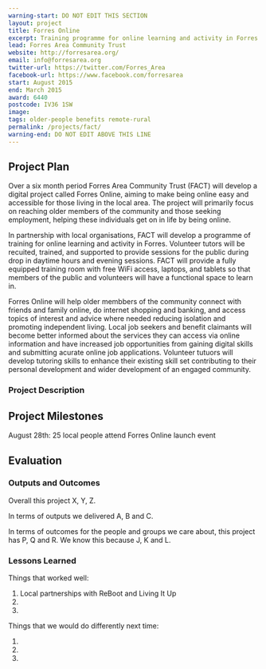 ```yaml
---
warning-start: DO NOT EDIT THIS SECTION
layout: project
title: Forres Online
excerpt: Training programme for online learning and activity in Forres.
lead: Forres Area Community Trust
website: http://forresarea.org/
email: info@forresarea.org
twitter-url: https://twitter.com/Forres_Area
facebook-url: https://www.facebook.com/forresarea
start: August 2015
end: March 2015
award: 6440
postcode: IV36 1SW
image:
tags: older-people benefits remote-rural
permalink: /projects/fact/
warning-end: DO NOT EDIT ABOVE THIS LINE
---
```


## Project Plan
Over a six month period Forres Area Community Trust (FACT) will develop a digital project called Forres Online, aiming to make being online easy and accessible for those living in the local area.  The project will primarily focus on reaching older members of the community and those seeking employment, helping these individuals get on in life by being online.

In partnership with local organisations, FACT will develop a programme of training for online learning and activity in Forres.  Volunteer tutors will be recuited, trained, and supported to provide sessions for the public during drop in daytime hours and evening sessions.  FACT will provide a fully equipped training room with free WiFi access, laptops, and tablets so that members of the public and volunteers will have a functional space to learn in.

Forres Online will help older membbers of the community connect with friends and family online, do internet shopping and banking, and access topics of interest and advice where needed reducing isolation and promoting independent living.  Local job seekers and benefit claimants will become better informed about the services they can access via online information and have increased job opportunities from gaining digital skills and submitting acurate online job applications.  Volunteer tutuors will develop tutoring skills to enhance their existing skill set contributing to their personal development and wider development of an engaged community.


### Project Description



## Project Milestones

August 28th: 25 local people attend Forres Online launch event 


## Evaluation

### Outputs and Outcomes

Overall this project X, Y, Z.

In terms of outputs we delivered A, B and C.

In terms of outcomes for the people and groups we care about, this project has P, Q and R. We know this because J, K and L.

### Lessons Learned

Things that worked well:

1. Local partnerships with ReBoot and Living It Up 
2. 
3. 

Things that we would do differently next time:

1. 
2. 
3. 
